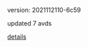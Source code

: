 version: 2021112110-6c59

updated 7 avds

[details](https://github.com/0x74f917491bfa7ebfa379/ali_avd_db/blob/master/change_log/2021/11/21/10/6c59.txt)